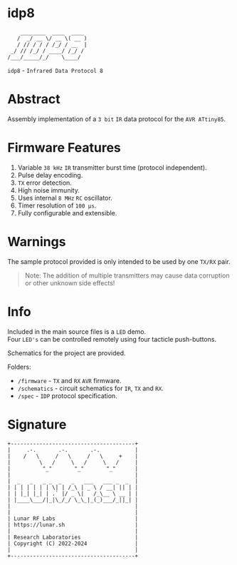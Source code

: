 # idp8
```
    ________  ____  ____ 
   /  _/ __ \/ __ \( __ )
   / // / / / /_/ / __  |
 _/ // /_/ / ____/ /_/ / 
/___/_____/_/    \____/                           
```
`idp8` - `Infrared Data Protocol 8`

# Abstract
Assembly implementation of a `3 bit` `IR` data protocol for the `AVR ATtiny85`.

# Firmware Features
1. Variable `38 kHz` `IR` transmitter burst time (protocol independent).
2. Pulse delay encoding.
3. `TX` error detection.
4. High noise immunity.
5. Uses internal `8 MHz` `RC` oscillator.
6. Timer resolution of `100 μs`. 
7. Fully configurable and extensible.

# Warnings
The sample protocol provided is only intended to be used by one `TX/RX` pair.

> Note: The addition of multiple transmitters may cause data corruption or other unknown side effects! <br>

# Info
Included in the main source files is a `LED` demo. <br>
Four `LED's` can be controlled remotely using four tacticle push-buttons.

Schematics for the project are provided.

Folders:
* `/firmware` - `TX` and `RX` `AVR` firmware.
* `/schematics` - circuit schematics for `IR`, `TX` and `RX`.
* `/spec` - `IDP` protocol specification.

# Signature

```
+---------------------------------------+
|     .-.       .-.       .-.           |
|    /   \     /   \     /   \     +    |
|         \   /     \   /     \   /     |
|          "_"       "_"       "_"      |
|                                       |
|  _   _   _ _  _   _   ___   ___ _  _  |
| | | | | | | \| | /_\ | _ \ / __| || | |
| | |_| |_| | .` |/ _ \|   /_\__ \ __ | |
| |____\___/|_|\_/_/ \_\_|_(_)___/_||_| |
|                                       |
|                                       |
| Lunar RF Labs                         |
| https://lunar.sh                      |
|                                       |
| Research Laboratories                 |
| Copyright (C) 2022-2024               |
|                                       |
+---------------------------------------+
```
